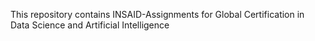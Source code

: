 This repository contains INSAID-Assignments for Global Certification in Data Science and Artificial Intelligence 
